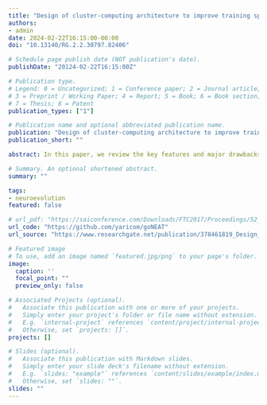```yaml
---
title: "Design of cluster-computing architecture to improve training speed of the Neuroevolution algorithm"
authors:
- admin
date: 2024-02-22T16:15:00-00:00
doi: "10.13140/RG.2.2.30797.82406"

# Schedule page publish date (NOT publication's date).
publishDate: "20124-02-22T16:15:00Z"

# Publication type.
# Legend: 0 = Uncategorized; 1 = Conference paper; 2 = Journal article;
# 3 = Preprint / Working Paper; 4 = Report; 5 = Book; 6 = Book section;
# 7 = Thesis; 8 = Patent
publication_types: ["1"]

# Publication name and optional abbreviated publication name.
publication: "Design of cluster-computing architecture to improve training speed of the Neuroevolution algorithm, 9th International Congress on Information and Communication Technology, London, United Kingdom"
publication_short: ""

abstract: In this paper, we review the key features and major drawbacks of the Neuroevolution of Augmenting Topologies (NEAT) algorithm, such as slow training speed that limits its area of application. The main reason for the performance issues of the NEAT algorithm is the huge number of calculations required at the end of each epoch to estimate the fitness of each organism in the population. We propose a software system architecture that can be implemented to solve NEAT performance problems based on Ray cluster-computing framework. Finally, we demonstrate how fitness estimation computations can be distributed across stateless distributed workers deployed either on-premise or in the cloud using [Ray framework](https://www.ray.io).

# Summary. An optional shortened abstract.
summary: ""

tags:
- neuroevolution
featured: false

# url_pdf: "https://saiconference.com/Downloads/FTC2017/Proceedings/52_Paper_195-Applying_Deep_Machine_Learning.pdf"
url_code: "https://github.com/yaricom/goNEAT"
url_source: "https://www.researchgate.net/publication/378461819_Design_of_cluster-computing_architecture_to_improve_training_speed_of_the_Neuroevolution_algorithm"

# Featured image
# To use, add an image named `featured.jpg/png` to your page's folder. 
image:
  caption: ''
  focal_point: ""
  preview_only: false

# Associated Projects (optional).
#   Associate this publication with one or more of your projects.
#   Simply enter your project's folder or file name without extension.
#   E.g. `internal-project` references `content/project/internal-project/index.md`.
#   Otherwise, set `projects: []`.
projects: []

# Slides (optional).
#   Associate this publication with Markdown slides.
#   Simply enter your slide deck's filename without extension.
#   E.g. `slides: "example"` references `content/slides/example/index.md`.
#   Otherwise, set `slides: ""`.
slides: ""
---
```

